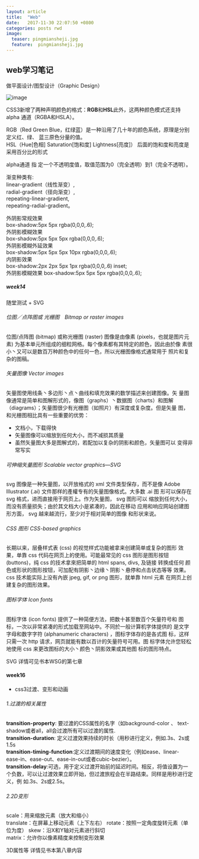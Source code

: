 ```yaml
---
layout: article
title:  "Web"
date:   2017-11-30 22:07:50 +0800
categories: posts rwd
image:
  teaser: pingmiansheji.jpg
  feature:  pingmiansheji.jpg
---
```

## web学习笔记

做平面设计/图型设计（Graphic Design）

![image](http://webstyleguide.com/wsg3/figures/7-page-design/7-11-700.jpg)

CSS3新增了两种声明颜色的格式：**RGB**和**HSL**此外，这两种颜色模式还支持alpha 通道（RGBA和HSLA）。    

RGB（Red Green Blue，红绿蓝）是一种沿用了几十年的颜色系统，原理是分别定义红、绿、 蓝三原色分量的值。  
HSL（Hue[色相] Saturation[饱和度] Lightness[亮度]）
后面的饱和度和亮度是采用百分比的形式

alpha通道 指 定一个不透明度值，取值范围为0（完全透明）到1（完全不透明）。

渐变种类有:  
linear-gradient（线性渐变）,  
radial-gradient（径向渐变）,    
repeating-linear-gradient,  
repeating-radial-gradient。

外阴影常规效果     
box-shadow:5px 5px rgba(0,0,0,.6);  
外阴影模糊效果  
box-shadow:5px 5px 5px rgba(0,0,0,.6);  
外阴影模糊外延效果  
box-shadow:5px 5px 5px 10px rgba(0,0,0,.6);     
内阴影效果      
box-shadow:2px 2px 5px 1px rgba(0,0,0,.6) inset;   
外阴影模糊效果
box-shadow:5px 5px 5px rgba(0,0,0,.6);

##### week14 
随堂测试 + SVG  
###### 位图／点阵图或 光栅图　Bitmap or raster images
位图/点阵图 (bitmap) 或称光栅图 (raster) 图像是由像素 (pixels，也就是图片元
素) 为基本单元所组成的细粒网格。每个像素都有其特定的颜色，因此由於像
素很小丶又可以是数百万种颜色中的任何一色，所以光栅图像格式通常用于
照片和复杂的图稿。

###### 矢量图像 Vector images  
矢量图使用线条丶多边形丶点丶曲线和填充效果的数学描述来创建图像。矢
量图像通常是简单和图解形式的，像图（graphs）丶数据图（charts）和图解
（diagrams）；矢量图很少有光栅图（如照片）有深度或复杂度。但是矢量
图，和光栅图相比具有一些重要的优势：
- 文档小，下载得快
- 矢量图像可以缩放到任何大小，而不减损其质量
- 虽然矢量图大多是图解式的，若配加以复杂的阴影和颜色，矢量图可以
变得非常写实	
###### 可伸缩矢量图形 Scalable vector graphics—SVG
svg 图像是一种矢量图，以开放格式的 xml 文件类型保存，而不是像
Adobe Illustrator (.ai) 文件那样的產權专有的矢量图像格式。大多数 .ai 图
形可以保存在 svg 格式，进而直接用于网页上。作为矢量图， svg 图形可以
缩放到任何大小，而没有质量损失；由於其文档大小是紧凑的，因此在移动
应用和响应网站创建图形方面， svg 越来越流行，至少对于相对简单的图像
和形状来说。	
###### CSS 图形 CSS-based graphics
长期以来，层叠样式表 (css) 的视觉样式功能被拿来创建简单或复杂的图形
效果，单靠 css 代码在网页上的使用。可能最常见的 css 图形是图形按钮
(buttons)，纯 css 的技术拿來把简单的 html spans, divs, 及链接 转换成任何
颜色或形状的图形按钮，可加配有阴影丶边缘丶阴影丶悬停和点击状态等等
效果。css 技术能实际上没有內嵌 jpeg, gif, or png 图形，就单靠 html 元素
在网页上创建复杂的图形效果。
###### 图标字体 Icon fonts
图标字体 (icon fonts) 提供了一种简便方法，把数十甚至数百个矢量符号和
图标，一次以非常紧凑的形式加载至网站中。不同於一般计算机字体提供的
是文字字母和数字字符 (alphanumeric characters) ，图标字体存的是各式图
标，这样只需一次 http 请求，网页就能有数以百计的矢量符号可用。图
标字体允许您轻松地使用 css 来更改图标的大小丶颜色丶阴影效果或其他图
标的图形特点。

SVG 详情可见书本WSG的第七章

#### week16 
- css3过渡、变形和动画

###### 1.过渡的相关属性    
 **transition-property**: 要过渡的CSS属性的名字（如background-color 、 text-shadow或者all，all会过渡所有可以过渡的属性.    
 **transition-duration**:
 定义过渡效果持续的时长（用秒进行定义，例如.3s、2s或 1.5s    
**transition-timing-function**:定义过渡期间的速度变化（例如ease、linear- ease-in、ease-out、ease-in-out或者cubic-bezier）。   
**transition-delay**:可选，用于定义过渡开始前的延迟时间。相反，将值设置为一个负数，可以让过渡效果立即开始，但过渡旅程会在半路结束。同样是用秒进行定义，例 如.3s、2s或2.5s。 

###### 2.2D变形
scale：用来缩放元素（放大和缩小）   
translate：在屏幕上移动元素（上下左右） 
rotate：按照一定角度旋转元素（单位为度） 
skew：沿X和Y轴对元素进行斜切     
matrix：允许你以像素精度来控制变形效果

3D属性等
详情见书本第八章内容